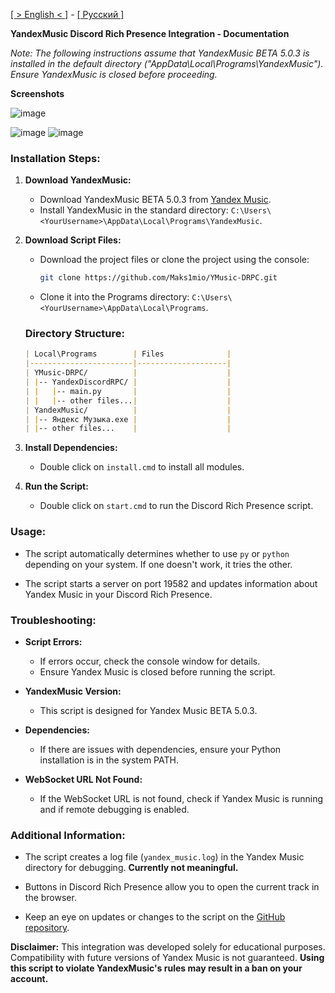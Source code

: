 [[ > English < ]](https://github.com/Maks1mio/YMusic-DRPC/blob/main/doc/en/readme.md) - [[ Русский ]](https://github.com/Maks1mio/YMusic-DRPC)

**YandexMusic Discord Rich Presence Integration - Documentation**

*Note: The following instructions assume that YandexMusic BETA 5.0.3 is installed in the default directory ("AppData\Local\Programs\YandexMusic"). Ensure YandexMusic is closed before proceeding.*

**Screenshots**

![image](https://github.com/Maks1mio/YMusic-DRPC/assets/44835662/c8af3316-db14-4fdd-85dc-23fc6e8d9406)

![image](https://github.com/Maks1mio/YMusic-DRPC/assets/44835662/8cb9421e-feac-454c-abad-6ce6e0b769fe)
![image](https://github.com/Maks1mio/YMusic-DRPC/assets/44835662/20965613-eb89-41cf-99dc-6430b93d38e8)

### Installation Steps:

1. **Download YandexMusic:**
   - Download YandexMusic BETA 5.0.3 from [Yandex Music](https://music.yandex.ru/download/?utm_source=music&utm_medium=selfpromo_music&utm_term=branding&utm_campaign=app).
   - Install YandexMusic in the standard directory: `C:\Users\<YourUsername>\AppData\Local\Programs\YandexMusic`.

2. **Download Script Files:**
   - Download the project files or clone the project using the console:
     ```bash
     git clone https://github.com/Maks1mio/YMusic-DRPC.git
     ```
   - Clone it into the Programs directory: `C:\Users\<YourUsername>\AppData\Local\Programs`.

    ### Directory Structure:
    ```markdown
    | Local\Programs        | Files              |
    |-----------------------|--------------------|
    | YMusic-DRPC/          |                    |
    | |-- YandexDiscordRPC/ |                    |
    | |   |-- main.py       |                    |
    | |   |-- other files...|                    |
    | YandexMusic/          |                    |
    | |-- Яндекс Музыка.exe |                    |
    | |-- other files...    |                    |
    ```  

3. **Install Dependencies:**
   - Double click on `install.cmd` to install all modules.

4. **Run the Script:**
   - Double click on `start.cmd` to run the Discord Rich Presence script.

### Usage:

- The script automatically determines whether to use `py` or `python` depending on your system. If one doesn't work, it tries the other.

- The script starts a server on port 19582 and updates information about Yandex Music in your Discord Rich Presence.

### Troubleshooting:

- **Script Errors:**
  - If errors occur, check the console window for details.
  - Ensure Yandex Music is closed before running the script.

- **YandexMusic Version:**
  - This script is designed for Yandex Music BETA 5.0.3.

- **Dependencies:**
  - If there are issues with dependencies, ensure your Python installation is in the system PATH.

- **WebSocket URL Not Found:**
  - If the WebSocket URL is not found, check if Yandex Music is running and if remote debugging is enabled.

### Additional Information:

- The script creates a log file (`yandex_music.log`) in the Yandex Music directory for debugging. **Currently not meaningful.**

- Buttons in Discord Rich Presence allow you to open the current track in the browser.

- Keep an eye on updates or changes to the script on the [GitHub repository](https://github.com/Maks1mio/YMusic-DRPC).

**Disclaimer:**
This integration was developed solely for educational purposes. Compatibility with future versions of Yandex Music is not guaranteed. **Using this script to violate YandexMusic's rules may result in a ban on your account.**
